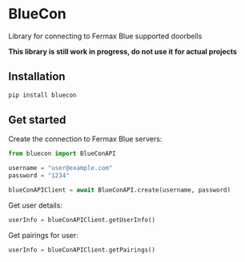 # BlueCon

Library for connecting to Fermax Blue supported doorbells

**This library is still work in progress, do not use it for actual projects**

## Installation

```sh
pip install bluecon
```

## Get started

Create the connection to Fermax Blue servers:


```python
from bluecon import BlueConAPI

username = "user@example.com"
password = "1234"

blueConAPIClient = await BlueConAPI.create(username, password)
```

Get user details:

```python
userInfo = blueConAPIClient.getUserInfo()
```

Get pairings for user:

```python
userInfo = blueConAPIClient.getPairings()
```